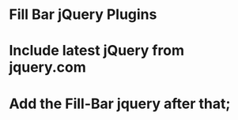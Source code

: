 # Fill Bar jQuery Plugins

<!-- Use the following HTML markup

<div class="skills">
    <div class="skill skill1">
        <p>Photoshop</p>
        <span class="count">95</span>
        <span class="percent">%</span>
    </div>
</div>

<div class="skills">
    <div class="skill skill2">
        <p>Illustrator</p>
        <span class="count">70</span>
        <span class="percent">%</span>
    </div>
</div>

<div class="skills">
    <div class="skill skill3">
        <p>3DS Max</p>
        <span class="count">60</span>
        <span class="percent">%</span>
    </div>
</div>

<div class="skills">
    <div class="skill skill4">
        <p>MS Word</p>
        <span class="count">90</span>
        <span class="percent">%</span>
    </div>
</div>

-->

# Include latest jQuery from jquery.com
# Add the Fill-Bar jquery after that;
